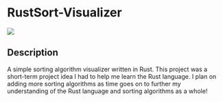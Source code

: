 <!-- TODO: Add build qualtiy badges from the following websites. -->
<!-- [![AppVeyor]() -->
<!-- [![CodeFactor]() -->
<!-- [![License: GPL v3]() -->

# RustSort-Visualizer
![](https://i.imgur.com/Y8JTI6o.png)

## Description
A simple sorting algorithm visualizer written in Rust. This project was a short-term project idea I had to help me learn the Rust language. I plan on adding more sorting algorithms as time goes on to further my understanding of the Rust language and sorting algorithms as a whole!
